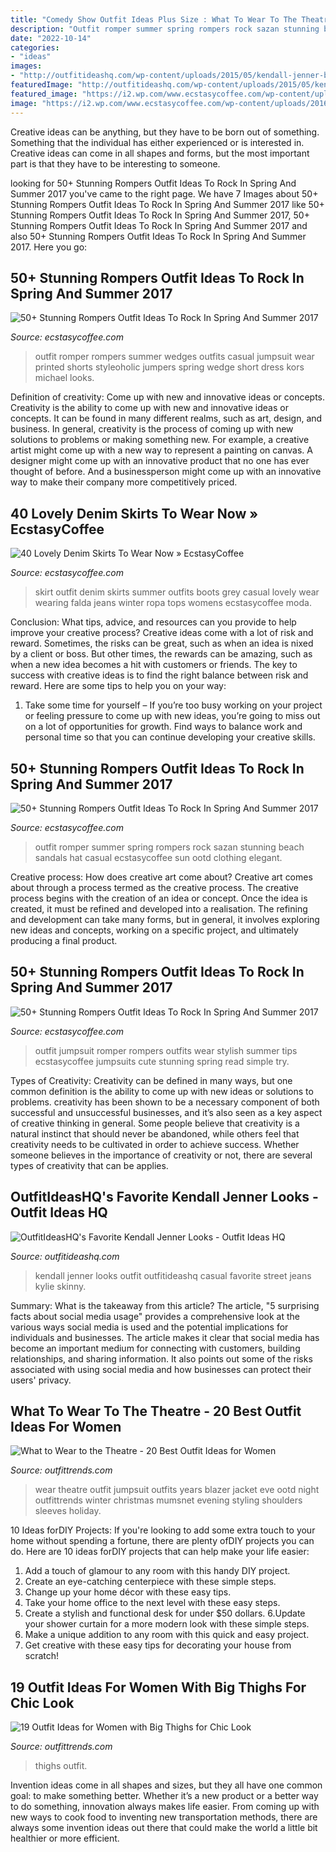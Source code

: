```yaml
---
title: "Comedy Show Outfit Ideas Plus Size : What To Wear To The Theatre"
description: "Outfit romper summer spring rompers rock sazan stunning beach sandals hat casual ecstasycoffee sun ootd clothing elegant"
date: "2022-10-14"
categories:
- "ideas"
images:
- "http://outfitideashq.com/wp-content/uploads/2015/05/kendall-jenner-best-looks-outfit-ideas-1.jpg"
featuredImage: "http://outfitideashq.com/wp-content/uploads/2015/05/kendall-jenner-best-looks-outfit-ideas-1.jpg"
featured_image: "https://i2.wp.com/www.ecstasycoffee.com/wp-content/uploads/2016/12/Romper-Outfit-Ideas22.jpg?resize=600%2C900"
image: "https://i2.wp.com/www.ecstasycoffee.com/wp-content/uploads/2016/12/Romper-Outfit-Ideas22.jpg?resize=600%2C900"
---
```



Creative ideas can be anything, but they have to be born out of something. Something that the individual has either experienced or is interested in. Creative ideas can come in all shapes and forms, but the most important part is that they have to be interesting to someone.

	

		
looking for 50+ Stunning Rompers Outfit Ideas To Rock In Spring And Summer 2017 you've came to the right page. We have 7 Images about 50+ Stunning Rompers Outfit Ideas To Rock In Spring And Summer 2017 like 50+ Stunning Rompers Outfit Ideas To Rock In Spring And Summer 2017, 50+ Stunning Rompers Outfit Ideas To Rock In Spring And Summer 2017 and also 50+ Stunning Rompers Outfit Ideas To Rock In Spring And Summer 2017. Here you go:
		
    
## 50+ Stunning Rompers Outfit Ideas To Rock In Spring And Summer 2017

<img loading=lazy src="https://i1.wp.com/www.ecstasycoffee.com/wp-content/uploads/2016/12/Romper-Outfit-Ideas5.jpg?resize=600%2C900" onerror="this.onerror=null;this.src='https://tse4.mm.bing.net/th?id=OIP.n5uhWA5Nape0hqBhZ-638gHaLH&amp;pid=15.1';" alt="50+ Stunning Rompers Outfit Ideas To Rock In Spring And Summer 2017">

_Source: ecstasycoffee.com_

>outfit romper rompers summer wedges outfits casual jumpsuit wear printed shorts styleoholic jumpers spring wedge short dress kors michael looks. 

	

Definition of creativity: Come up with new and innovative ideas or concepts.
Creativity is the ability to come up with new and innovative ideas or concepts. It can be found in many different realms, such as art, design, and business. In general, creativity is the process of coming up with new solutions to problems or making something new. For example, a creative artist might come up with a new way to represent a painting on canvas. A designer might come up with an innovative product that no one has ever thought of before. And a businessperson might come up with an innovative way to make their company more competitively priced.

    
## 40 Lovely Denim Skirts To Wear Now » EcstasyCoffee

<img loading=lazy src="https://i1.wp.com/www.ecstasycoffee.com/wp-content/uploads/2016/10/Denim-Skirt-Outfit5.jpg?resize=343%2C806" onerror="this.onerror=null;this.src='https://tse1.mm.bing.net/th?id=OIP.5BMhRnCsbho0WxPc0WzN3QHaRZ&amp;pid=15.1';" alt="40 Lovely Denim Skirts To Wear Now » EcstasyCoffee">

_Source: ecstasycoffee.com_

>skirt outfit denim skirts summer outfits boots grey casual lovely wear wearing falda jeans winter ropa tops womens ecstasycoffee moda. 

	

Conclusion: What tips, advice, and resources can you provide to help improve your creative process?
Creative ideas come with a lot of risk and reward. Sometimes, the risks can be great, such as when an idea is nixed by a client or boss. But other times, the rewards can be amazing, such as when a new idea becomes a hit with customers or friends. The key to success with creative ideas is to find the right balance between risk and reward. Here are some tips to help you on your way: 
1. Take some time for yourself – If you’re too busy working on your project or feeling pressure to come up with new ideas, you’re going to miss out on a lot of opportunities for growth. Find ways to balance work and personal time so that you can continue developing your creative skills. 


    
## 50+ Stunning Rompers Outfit Ideas To Rock In Spring And Summer 2017

<img loading=lazy src="https://i2.wp.com/www.ecstasycoffee.com/wp-content/uploads/2016/12/Romper-Outfit-Ideas13.jpg?resize=600%2C885" onerror="this.onerror=null;this.src='https://tse4.mm.bing.net/th?id=OIP.hcKFbd1bznpfBAIMfpjPVAHaK7&amp;pid=15.1';" alt="50+ Stunning Rompers Outfit Ideas To Rock In Spring And Summer 2017">

_Source: ecstasycoffee.com_

>outfit romper summer spring rompers rock sazan stunning beach sandals hat casual ecstasycoffee sun ootd clothing elegant. 

	

Creative process: How does creative art come about?
Creative art comes about through a process termed as the creative process. The creative process begins with the creation of an idea or concept. Once the idea is created, it must be refined and developed into a realisation. The refining and development can take many forms, but in general, it involves exploring new ideas and concepts, working on a specific project, and ultimately producing a final product.

    
## 50+ Stunning Rompers Outfit Ideas To Rock In Spring And Summer 2017

<img loading=lazy src="https://i2.wp.com/www.ecstasycoffee.com/wp-content/uploads/2016/12/Romper-Outfit-Ideas22.jpg?resize=600%2C900" onerror="this.onerror=null;this.src='https://tse1.mm.bing.net/th?id=OIP.y_DFvmUFRZvchIjTOzmpCwHaLH&amp;pid=15.1';" alt="50+ Stunning Rompers Outfit Ideas To Rock In Spring And Summer 2017">

_Source: ecstasycoffee.com_

>outfit jumpsuit romper rompers outfits wear stylish summer tips ecstasycoffee jumpsuits cute stunning spring read simple try. 

	

Types of Creativity:
Creativity can be defined in many ways, but one common definition is the ability to come up with new ideas or solutions to problems. creativity has been shown to be a necessary component of both successful and unsuccessful businesses, and it’s also seen as a key aspect of creative thinking in general. Some people believe that creativity is a natural instinct that should never be abandoned, while others feel that creativity needs to be cultivated in order to achieve success. Whether someone believes in the importance of creativity or not, there are several types of creativity that can be applies.

    
## OutfitIdeasHQ&#039;s Favorite Kendall Jenner Looks - Outfit Ideas HQ

<img loading=lazy src="http://outfitideashq.com/wp-content/uploads/2015/05/kendall-jenner-best-looks-outfit-ideas-1.jpg" onerror="this.onerror=null;this.src='https://tse4.mm.bing.net/th?id=OIP.K9Lkf7t_OPgBP3Zpj01sqwHaLH&amp;pid=15.1';" alt="OutfitIdeasHQ&#039;s Favorite Kendall Jenner Looks - Outfit Ideas HQ">

_Source: outfitideashq.com_

>kendall jenner looks outfit outfitideashq casual favorite street jeans kylie skinny. 

	

Summary: What is the takeaway from this article?
The article, "5 surprising facts about social media usage" provides a comprehensive look at the various ways social media is used and the potential implications for individuals and businesses. The article makes it clear that social media has become an important medium for connecting with customers, building relationships, and sharing information. It also points out some of the risks associated with using social media and how businesses can protect their users' privacy.

    
## What To Wear To The Theatre - 20 Best Outfit Ideas For Women

<img loading=lazy src="http://www.outfittrends.com/wp-content/uploads/2016/04/to3.jpg" onerror="this.onerror=null;this.src='https://tse3.mm.bing.net/th?id=OIP._sWmAdR9IBPbGzzRsP8ClAAAAA&amp;pid=15.1';" alt="What to Wear to the Theatre - 20 Best Outfit Ideas for Women">

_Source: outfittrends.com_

>wear theatre outfit jumpsuit outfits years blazer jacket eve ootd night outfittrends winter christmas mumsnet evening styling shoulders sleeves holiday. 

	

10 Ideas forDIY Projects:
If you're looking to add some extra touch to your home without spending a fortune, there are plenty ofDIY projects you can do. Here are 10 ideas forDIY projects that can help make your life easier:
1. Add a touch of glamour to any room with this handy DIY project.
2. Create an eye-catching centerpiece with these simple steps.
3. Change up your home décor with these easy tips.
4. Take your home office to the next level with these easy steps.
5. Create a stylish and functional desk for under $50 dollars. 
6.Update your shower curtain for a more modern look with these simple steps. 
7. Make a unique addition to any room with this quick and easy project. 
8. Get creative with these easy tips for decorating your house from scratch!

    
## 19 Outfit Ideas For Women With Big Thighs For Chic Look

<img loading=lazy src="https://www.outfittrends.com/wp-content/uploads/2015/11/outfit7.jpg" onerror="this.onerror=null;this.src='https://tse2.mm.bing.net/th?id=OIP.Si2yQQrRNZVhrclFLRic2gHaLA&amp;pid=15.1';" alt="19 Outfit Ideas for Women with Big Thighs for Chic Look">

_Source: outfittrends.com_

>thighs outfit. 

	

Invention ideas come in all shapes and sizes, but they all have one common goal: to make something better. Whether it’s a new product or a better way to do something, innovation always makes life easier. From coming up with new ways to cook food to inventing new transportation methods, there are always some invention ideas out there that could make the world a little bit healthier or more efficient.


